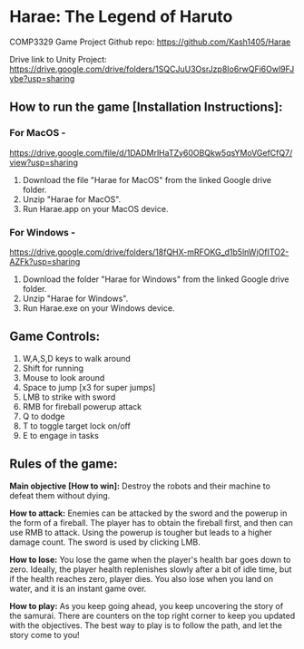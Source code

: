 # Harae:  The Legend of Haruto
COMP3329 Game Project
Github repo: https://github.com/Kash1405/Harae

Drive link to Unity Project: https://drive.google.com/drive/folders/1SQCJuU3OsrJzp8Io6rwQFi6Owl9FJybe?usp=sharing


## How to run the game [Installation Instructions]:

### For MacOS - 
  https://drive.google.com/file/d/1DADMrlHaTZy60OBQkw5qsYMoVGefCfQ7/view?usp=sharing
  1. Download the file "Harae for MacOS" from the linked Google drive folder.
  2. Unzip "Harae for MacOS".
  3. Run Harae.app on your MacOS device.
  
### For Windows - 
  https://drive.google.com/drive/folders/18fQHX-mRFOKG_d1b5lnWjOfITO2-AZFk?usp=sharing
  1. Download the folder "Harae for Windows" from the linked Google drive folder.
  2. Unzip "Harae for Windows".
  3. Run Harae.exe on your Windows device.


## Game Controls:
  1. W,A,S,D keys to walk around
  2. Shift for running
  3. Mouse to look around
  4. Space to jump [x3 for super jumps]
  5. LMB to strike with sword
  6. RMB for fireball powerup attack
  7. Q to dodge
  8. T to toggle target lock on/off
  9. E to engage in tasks


## Rules of the game:
  
  **Main objective [How to win]:** Destroy the robots and their machine to defeat them without dying.
  
  **How to attack:** Enemies can be attacked by the sword and the powerup in the form of a fireball. The player has to obtain the fireball first, and then can use RMB to attack. Using the powerup is tougher but leads to a higher damage count. The sword is used by clicking LMB.
  
  **How to lose:** You lose the game when the player's health bar goes down to zero. Ideally, the player health replenishes slowly after a bit of idle time, but if the health reaches zero, player dies. You also lose when you land on water, and it is an instant game over.
  
  **How to play:** As you keep going ahead, you keep uncovering the story of the samurai. There are counters on the top right corner to keep you updated with the objectives. The best way to play is to follow the path, and let the story come to you! 
  
